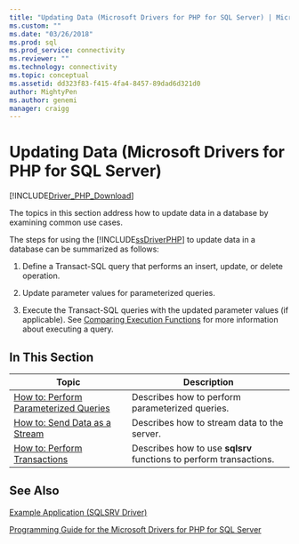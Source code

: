 ```yaml
---
title: "Updating Data (Microsoft Drivers for PHP for SQL Server) | Microsoft Docs"
ms.custom: ""
ms.date: "03/26/2018"
ms.prod: sql
ms.prod_service: connectivity
ms.reviewer: ""
ms.technology: connectivity
ms.topic: conceptual
ms.assetid: dd323f83-f415-4fa4-8457-89dad6d321d0
author: MightyPen
ms.author: genemi
manager: craigg
---
```

# Updating Data (Microsoft Drivers for PHP for SQL Server)
[!INCLUDE[Driver_PHP_Download](../../includes/driver_php_download.md)]

The topics in this section address how to update data in a database by examining common use cases.  
  
The steps for using the [!INCLUDE[ssDriverPHP](../../includes/ssdriverphp_md.md)] to update data in a database can be summarized as follows:  
  
1.  Define a Transact-SQL query that performs an insert, update, or delete operation.  
  
2.  Update parameter values for parameterized queries.  
  
3.  Execute the Transact-SQL queries with the updated parameter values (if applicable). See [Comparing Execution Functions](../../connect/php/comparing-execution-functions.md) for more information about executing a query.  
  
## In This Section  
  
|Topic|Description|  
|---------|---------------|  
|[How to: Perform Parameterized Queries](../../connect/php/how-to-perform-parameterized-queries.md)|Describes how to perform parameterized queries.|  
|[How to: Send Data as a Stream](../../connect/php/how-to-send-data-as-a-stream.md)|Describes how to stream data to the server.|  
|[How to: Perform Transactions](../../connect/php/how-to-perform-transactions.md)|Describes how to use **sqlsrv** functions to perform transactions.|  
  
## See Also  
[Example Application &#40;SQLSRV Driver&#41;](../../connect/php/example-application-sqlsrv-driver.md)

[Programming Guide for the Microsoft Drivers for PHP for SQL Server](../../connect/php/programming-guide-for-php-sql-driver.md)
  
